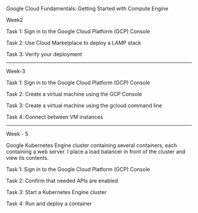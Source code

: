 Google Cloud Fundamentals: Getting Started with Compute Engine

Week2

Task 1: Sign in to the Google Cloud Platform (GCP) Console

Task 2: Use Cloud Marketplace to deploy a LAMP stack

Task 3: Verify your deployment

-----------------------------------------------------------------------------------------------------------------------------------------------------------------------------------------

Week-3

Task 1: Sign in to the Google Cloud Platform (GCP) Console

Task 2: Create a virtual machine using the GCP Console

Task 3: Create a virtual machine using the gcloud command line

Task 4: Connect between VM instances

-----------------------------------------------------------------------------------------------------------------------------------------------------------------------------------------

Week - 5

Google Kubernetes Engine cluster containing several containers, each containing a web server. I place a load balancer in front of the cluster and view its contents.

Task 1: Sign in to the Google Cloud Platform (GCP) Console

Task 2: Confirm that needed APIs are enabled

Task 3: Start a Kubernetes Engine cluster

Task 4: Run and deploy a container
